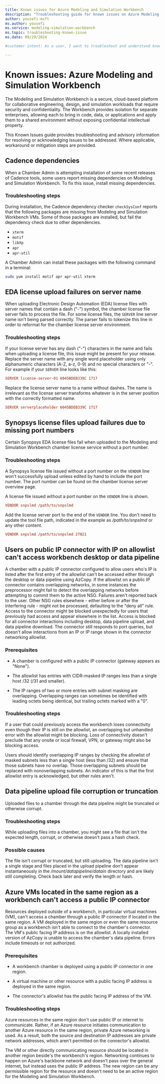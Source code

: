 ```yaml
---
title: Known issues for Azure Modeling and Simulation Workbench
description: "Troubleshooting guide for known issues on Azure Modeling and Simulation Workbench."
author: yousefi-msft
ms.author: yousefi
ms.service: modeling-simulation-workbench
ms.topic: troubleshooting-known-issue
ms.date: 09/29/2024

#customer intent: As a user, I want to troubleshoot and understand known issues with Azure Modeling and Simulation Workbench.

---
```


# Known issues: Azure Modeling and Simulation Workbench

The Modeling and Simulation Workbench is a secure, cloud-based platform for collaborative engineering, design, and simulation workloads that require security and confidentiality. The Workbench provides isolation for separate enterprises, allowing each to bring in code, data, or applications and apply them to a shared environment without exposing confidential intellectual property.

This Known Issues guide provides troubleshooting and advisory information for resolving or acknowledging issues to be addressed. Where applicable, workaround or mitigation steps are provided.

## Cadence dependencies

When a Chamber Admin is attempting installation of some recent releases of Cadence tools, some users report missing dependencies on Modeling and Simulation Workbench. To fix this issue, install missing dependencies.

### Troubleshooting steps

During installation, the Cadence dependency checker `checkSysConf` reports that the following packages are missing from Modeling and Simulation Workbench VMs. Some of those packages are installed, but fail the dependency check due to other dependencies.

* `xterm`
* `motif`
* `libXp`
* `apr`
* `apr-util`

A Chamber Admin can install these packages with the following command in a terminal:

```bash
sudo yum install motif apr apr-util xterm
```

## EDA license upload failures on server name

When uploading Electronic Design Automation (EDA) license files with server names that contain a dash ("-") symbol, the chamber license file server fails to process the file. For some license files, the `SERVER` line server name isn't being parsed correctly. The parser fails to tokenize this line in order to reformat for the chamber license server environment.

### Troubleshooting steps

If your license server has any dash ("-") characters in the name and fails when uploading a license file, this issue might be present for your release. Replace the server name with any single word placeholder using only alphanumeric characters (A-Z, a-z, 0-9) and no special characters or "-". For example if your `SERVER` line looks like this:

```INI
SERVER license-server-01 6045BDEB339C 1717
```

Replace the license server name to a name without dashes. The name is irrelevant as the license server transforms whatever is in the server position with the correctly formatted name.

```INI
SERVER serverplaceholder 6045BDEB339C 1717
```

## Synopsys license files upload failures due to missing port numbers

Certain Synopsys EDA license files fail when uploaded to the Modeling and Simulation Workbench chamber license service without a port number.

### Troubleshooting steps

A Synopsys license file issued without a port number on the `VENDOR` line won't successfully upload unless edited by hand to include the port number. The port number can be found on the chamber license server overview page.

A license file issued without a port number on the `VENDOR` line is shown.

```INI
VENDOR snpslmd /path/to/snpslmd
```

Add the license server port to the end of the `VENDOR` line. You don't need to update the tool file path, indicated in the example as */path/to/snpslmd* or any other content.

```INI
VENDOR snpslmd /path/to/snpslmd 27021
```

## Users on public IP connector with IP on allowlist can't access workbench desktop or data pipeline

A chamber with a public IP connector configured to allow users who's IP is listed after the first entry of the allowlist can't be accessed either through the desktop or data pipeline using AzCopy. If the allowlist on a public IP connector contains overlapping networks, in some instances the preprocessor might fail to detect the overlapping networks before attempting to commit them to the active NSG. Failures aren't reported back to the user. Other NSG rules elsewhere - either before or after the interfering rule - might not be processed, defaulting to the "deny all" rule. Access to the connector might be blocked unexpectedly for users that previously had access and appear elsewhere in the list. Access is blocked for all connector interactions including desktop, data pipeline upload, and data pipeline download. The connector still responds to port queries, but doesn't allow interactions from an IP or IP range shown in the connector networking allowlist.

### Prerequisites

* A chamber is configured with a public IP connector (gateway appears as "None").

* The allowlist has entries with CIDR-masked IP ranges less than a single host /32 (/31 and smaller).

* The IP ranges of two or more entries with subnet masking are overlapping. Overlapping ranges can sometimes be identified with leading octets being identical, but trailing octets marked with a "0".

### Troubleshooting steps

If a user that could previously access the workbench loses connectivity even though their IP is still on the allowlist, an overlapping but unhandled error with the allowlist might be blocking. Loss of connectivity doesn't preclude that any onsite or local firewall, VPN, or gateway might also be blocking access.

Users should identify overlapping IP ranges by checking the allowlist of masked subnets less than a single host (less than /32) and ensure that those subnets have no overlap. Those overlapping subnets should be replaced with nonoverlapping subnets. An indicator of this is that the first allowlist entry is acknowledged, but other rules aren't.

## Data pipeline upload file corruption or truncation

Uploaded files to a chamber through the data pipeline might be truncated or otherwise corrupt.

### Troubleshooting steps

While uploading files into a chamber, you might see a file that isn't the expected length, corrupt, or otherwise doesn't pass a hash check.

### Possible causes

The file isn't corrupt or truncated, but still uploading. The data pipeline isn't a single stage and files placed in the upload pipeline don't appear instantaneously in the */mount/datapipeline/datain* directory and are likely still completing. Check back later and verify the length or hash.

## Azure VMs located in the same region as a workbench can't access a public IP connector

Resources deployed outside of a workbench, in particular virtual machines (VM), can't access a chamber through a public IP connector if located in the same region. A VM deployed in the same region or even the same resource group as a workbench isn't able to connect to the chamber's connector. The VM's public facing IP address is on the allowlist. A locally installed version of AzCopy is unable to access the chamber's data pipeline. Errors include timeouts or not authorized.

### Prerequisites

* A workbench chamber is deployed using a public IP connector in one region.

* A virtual machine or other resource with a public facing IP address is deployed in the same region.

* The connector's allowlist has the public facing IP address of the VM.

### Troubleshooting steps

Azure resources in the same region don't use public IP or internet to communicate. Rather, if an Azure resource initiates communication to another Azure resource in the same region, private Azure networking is used. As a result, both the source and destination IP addresses are private network addresses, which aren't permitted on the connector's allowlist.

The VM or other directly communicating resource should be located in another region beside's the workbench's region. Networking continues to happen on Azure's backbone network and doesn't pass over the general internet, but instead uses the public IP address. The new region can be any permissible region for the resource and doesn't need to be an active region for the Modeling and Simulation Workbench.

<!-- KEEP THIS FOR FUTURE CHANGES
## [Issue]
Required: Issue - H2

Each known issue should be in its own section. 
Provide a title for the section so that users can 
easily identify the issue that they are experiencing.

[Describe the issue.]

<!-- Required: Issue description (no heading)

Describe the issue.

### Prerequisites

<!--Optional: Prerequisites - H3

Use clear and unambiguous language, and use
an unordered list format. 

### Troubleshooting steps

<!-- Optional: Troubleshooting steps - H3

Not all known issues can be corrected, but if a solution 
is known, describe the steps to take to correct the issue.

### Possible causes

<!-- Optional: Possible causes - H3

In an H3 section, describe potential causes.

-->
